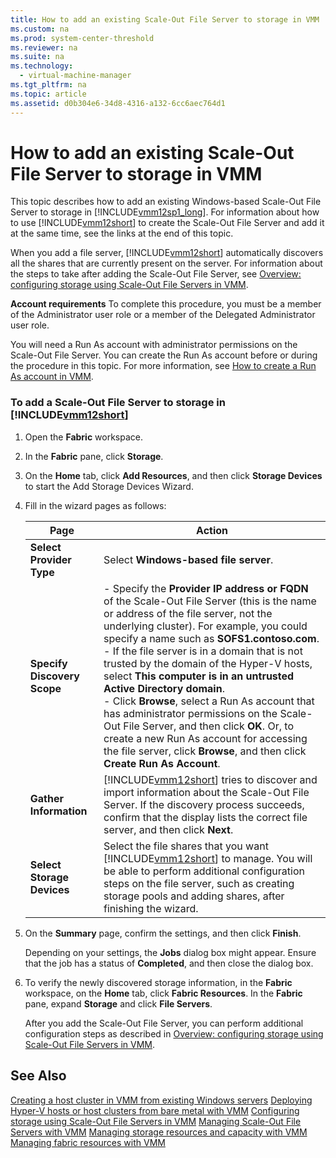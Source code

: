 ```yaml
---
title: How to add an existing Scale-Out File Server to storage in VMM
ms.custom: na
ms.prod: system-center-threshold
ms.reviewer: na
ms.suite: na
ms.technology: 
  - virtual-machine-manager
ms.tgt_pltfrm: na
ms.topic: article
ms.assetid: d0b304e6-34d8-4316-a132-6cc6aec764d1
---
```

# How to add an existing Scale-Out File Server to storage in VMM
This topic describes how to add an existing Windows\-based Scale\-Out File Server to storage in [!INCLUDE[vmm12sp1_long](./Token/vmm12sp1_long_md.md)]. For information about how to use [!INCLUDE[vmm12short](./Token/vmm12short_md.md)] to create the Scale\-Out File Server and add it at the same time, see the links at the end of this topic.

When you add a file server, [!INCLUDE[vmm12short](./Token/vmm12short_md.md)] automatically discovers all the shares that are currently present on the server.  For information about the steps to take after adding the Scale\-Out File Server, see [Overview: configuring storage using Scale-Out File Servers in VMM](./Overview--configuring-storage-using-Scale-Out-File-Servers-in-VMM.md).

**Account requirements** To complete this procedure, you must be a member of the Administrator user role or a member of the Delegated Administrator user role.

You will need a Run As account with administrator permissions on the Scale\-Out File Server. You can create the Run As account before or during the procedure in this topic. For more information, see [How to create a Run As account in VMM](./How-to-create-a-Run-As-account-in-VMM.md).

### To add a Scale\-Out File Server to storage in [!INCLUDE[vmm12short](./Token/vmm12short_md.md)]

1.  Open the **Fabric** workspace.

2.  In the **Fabric** pane, click **Storage**.

3.  On the **Home** tab, click **Add Resources**, and then click **Storage Devices** to start the Add Storage Devices Wizard.

4.  Fill in the wizard pages as follows:

    |Page|Action|
    |--------|----------|
    |**Select Provider Type**|Select  **Windows\-based file server**.|
    |**Specify Discovery Scope**|-   Specify the **Provider IP address or FQDN** of the Scale\-Out File Server \(this is the name or address of the file server, not the underlying cluster\). For example, you could specify a name such as **SOFS1.contoso.com**.<br />-   If the file server is in a domain that is not trusted by the domain of the Hyper\-V hosts, select **This computer is in an untrusted Active Directory domain**.<br />-   Click **Browse**, select a Run As account that has administrator permissions on the Scale\-Out File Server, and then click **OK**. Or, to create a new Run As account for accessing the file server, click **Browse**, and then click **Create Run As Account**.|
    |**Gather Information**|[!INCLUDE[vmm12short](./Token/vmm12short_md.md)] tries to discover and import information about the Scale\-Out File Server. If the discovery process succeeds, confirm that the display lists the correct file server, and then click **Next**.|
    |**Select Storage Devices**|Select the file shares that you want [!INCLUDE[vmm12short](./Token/vmm12short_md.md)] to manage. You will be able to perform additional configuration steps on the file server, such as creating storage pools and adding shares, after finishing the wizard.|

5.  On the **Summary** page, confirm the settings, and then click **Finish**.

    Depending on your settings, the **Jobs** dialog box might appear. Ensure that the job has a status of **Completed**, and then close the dialog box.

6.  To verify the newly discovered storage information, in the **Fabric** workspace, on the **Home** tab, click **Fabric Resources**. In the **Fabric** pane, expand **Storage** and click **File Servers**.

    After you add the Scale\-Out File Server, you can perform additional configuration steps as described in [Overview: configuring storage using Scale-Out File Servers in VMM](./Overview--configuring-storage-using-Scale-Out-File-Servers-in-VMM.md).

## See Also
[Creating a host cluster in VMM from existing Windows servers](./Creating-a-host-cluster-in-VMM-from-existing-Windows-servers.md)
[Deploying Hyper-V hosts or host clusters from bare metal with VMM](./Deploying-Hyper-V-hosts-or-host-clusters-from-bare-metal-with-VMM.md)
[Configuring storage using Scale-Out File Servers in VMM](./Configuring-storage-using-Scale-Out-File-Servers-in-VMM.md)
[Managing Scale-Out File Servers with VMM](./Managing-Scale-Out-File-Servers-with-VMM.md)
[Managing storage resources and capacity with VMM](./Managing-storage-resources-and-capacity-with-VMM.md)
[Managing fabric resources with VMM](./Managing-fabric-resources-with-VMM.md)


